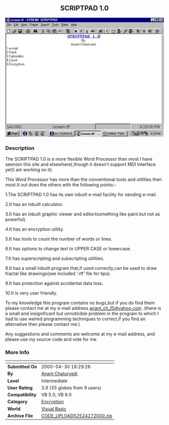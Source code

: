 ﻿<div align="center">

## SCRIPTPAD 1\.0

<img src="PIC2000427359564516.jpg">
</div>

### Description

The SCRIPTPAD 1.0 is a more flexible Word Processor than most I have seen(on this site and elsewhere),though it doesn't support MDI Interface yet(I am working on it).

This Word Processor has more than the conventional tools and utilities then most.It out does the others with the following points:-

1.The SCRIPTPAD 1.0 has its own inbuilt e-mail facility for sending e-mail.

2.It has an inbuilt calculator.

3.It has an inbuilt graphic viewer and editor(something like paint but not as powerful).

4.It has an encryption utility.

5.It has tools to count the number of words or lines.

6.It has options to change text to UPPER CASE or lowercase.

7.It has superscripting and subscripting utilities.

8.It has a small inbuilt program that,if used correctly,can be used to draw fractal like drawings(see included '.rtf' file for tips).

9.It has protection against accidental data loss.

10.It is very user friendly.

To my knowledge this program contains no bugs,but if you do find them please contact me at my e-mail address anant_ch_15@yahoo.com .(there is a small and insignificant but unnoticible problem in the program to which I had to use weired programming techniques to correct,if you find an alternative then please contact me.)

Any suggestions and comments are welcome at my e-mail address, and please use my source code and vote for me.
 
### More Info
 


<span>             |<span>
---                |---
**Submitted On**   |2000-04-30 18:29:26
**By**             |[Anant Chaturvedi](https://github.com/Planet-Source-Code/PSCIndex/blob/master/ByAuthor/anant-chaturvedi.md)
**Level**          |Intermediate
**User Rating**    |3.9 (35 globes from 9 users)
**Compatibility**  |VB 5\.0, VB 6\.0
**Category**       |[Encryption](https://github.com/Planet-Source-Code/PSCIndex/blob/master/ByCategory/encryption__1-48.md)
**World**          |[Visual Basic](https://github.com/Planet-Source-Code/PSCIndex/blob/master/ByWorld/visual-basic.md)
**Archive File**   |[CODE\_UPLOAD52524272000\.zip](https://github.com/Planet-Source-Code/anant-chaturvedi-scriptpad-1-0__1-7617/archive/master.zip)








